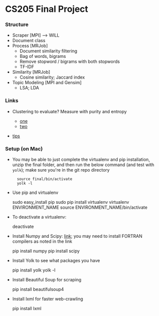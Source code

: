 # CS205 Final Project

### Structure
- Scraper [MPI] --> WILL
- Document class
- Process [MRJob]
    * Document similarity filtering
    * Bag of words, bigrams
    * Remove stopword / bigrams with both stopwords
    * TF-IDF
- Similarity [MRJob]
    * Cosine similarity; Jaccard index
- Topic Modeling [MPI and Gensim]
    * LSA; LDA

### Links
- Clustering to evaluate? Measure with purity and entropy
    * [one](http://ieeexplore.ieee.org/stamp/stamp.jsp?tp=&arnumber=5571521)
    * [two](http://favi.com.vn/wp-content/uploads/2012/05/pg049_Similarity_Measures_for_Text_Document_Clustering.pdf)

- [tips](http://stackoverflow.com/questions/2380394/simple-implementation-of-n-gram-tf-idf-and-cosine-similarity-in-python?rq=1)

### Setup (on Mac)
- You may be able to just complete the virtualenv and pip installation, unzip the final folder, and then run the below command (and test with `yolk`); make sure you're in the git repo directory

        source final/bin/activate
        yolk -l

- Use pip and virtualenv

    sudo easy_install pip
    sudo pip install virtualenv
    virtualenv ENVIRONMENT_NAME
    source ENVIRONMENT_NAME/bin/activate

- To deactivate a virtualenv:

    deactivate

- Install Numpy and Scipy: [link](http://www.scipy.org/Installing_SciPy/Mac_OS_X); you may need to install FORTRAN compilers as noted in the link

    pip install numpy
    pip install scipy

- Install Yolk to see what packages you have

    pip install yolk
    yolk -l

- Install Beautiful Soup for scraping

    pip install beautifulsoup4

- Install lxml for faster web-crawling

    pip install lxml